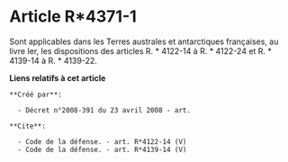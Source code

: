 # Article R*4371-1

Sont applicables dans les Terres australes et antarctiques françaises, au livre Ier, les dispositions des articles R. *
4122-14 à R. * 4122-24 et R. * 4139-14 à R. * 4139-22.

**Liens relatifs à cet article**

	**Créé par**:

	  - Décret n°2008-391 du 23 avril 2008 - art.

	**Cite**:

	  - Code de la défense. - art. R*4122-14 (V)
	  - Code de la défense. - art. R*4139-14 (V)
